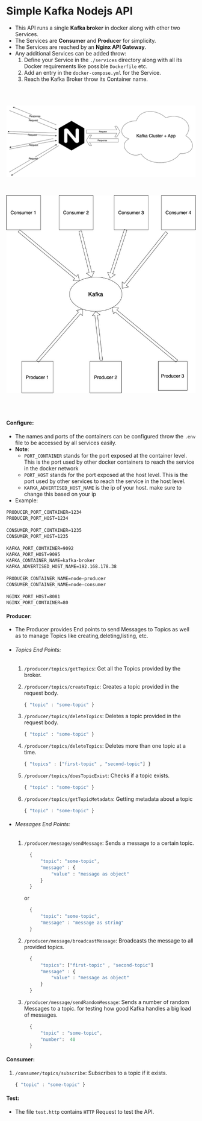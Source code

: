 # Simple Kafka Nodejs API

- This API runs a single **Kafka broker** in docker along with other two Services.
- The Services are **Consumer** and **Producer** for simplicity.
- The Services are reached by an **Nginx API Gateway**.
- Any additional Services can be added throw:
  1. Define your Service in the `./services` directory along with all its Docker requirements like possible `Dockerfile` etc.
  2. Add an entry in the `docker-compose.yml` for the Service.
  3. Reach the Kafka Broker throw its Container name.

<br />
<br />

![Nginx Diagram](./docs/nginx.png)

<br />

![Kafka Diagram](./docs/kafka.jpg)

<br />
<br />

#### Configure:

- The names and ports of the containers can be configured throw the `.env` file to be accessed by all services easily.
- **Note**:
  - `PORT_CONTAINER` stands for the port exposed at the container level. This is the port used by other docker containers to reach the service in the docker network
  - `PORT_HOST` stands for the port exposed at the host level. This is the port used by other services to reach the service in the host level.
  - `KAFKA_ADVERTISED_HOST_NAME` is the ip of your host. make sure to change this based on your ip
- Example:

```
PRODUCER_PORT_CONTAINER=1234
PRODUCER_PORT_HOST=1234

CONSUMER_PORT_CONTAINER=1235
CONSUMER_PORT_HOST=1235

KAFKA_PORT_CONTAINER=9092
KAFKA_PORT_HOST=9095
KAFKA_CONTAINER_NAME=kafka-broker
KAFKA_ADVERTISED_HOST_NAME=192.168.178.38

PRODUCER_CONTAINER_NAME=node-producer
CONSUMER_CONTAINER_NAME=node-consumer

NGINX_PORT_HOST=8081
NGINX_PORT_CONTAINER=80
```

#### Producer:

- The Producer provides End points to send Messages to Topics as well as to manage Topics like creating,deleting,listing, etc.

- ###### Topics End Points:

  1. `/producer/topics/getTopics`: Get all the Topics provided by the broker.
  2. `/producer/topics/createTopic`: Creates a topic provided in the request body.

     ```typescript
     { "topic" : "some-topic" }
     ```

  3. `/producer/topics/deleteTopics`: Deletes a topic provided in the request body.

     ```typescript
     { "topic" : "some-topic" }
     ```

  4. `/producer/topics/deleteTopics`: Deletes more than one topic at a time.
     ```typescript
     { "topics" : ["first-topic" , "second-topic"] }
     ```
  5. `/producer/topics/doesTopicExist`: Checks if a topic exists.
     ```typescript
     { "topic" : "some-topic" }
     ```
  6. `/producer/topics/getTopicMetadata`: Getting metadata about a topic
     ```typescript
     { "topic" : "some-topic" }
     ```

- ###### Messages End Points:

  1.  `/producer/message/sendMessage`: Sends a message to a certain topic.
      ```typescript
        {
            "topic": "some-topic",
            "message" : {
                "value" : "message as object"
            }
        }
      ```
      or
      ```typescript
        {
            "topic": "some-topic",
            "message" : "message as string"
        }
      ```
  2.  `/producer/message/broadcastMessage`: Broadcasts the message to all provided topics.
      ```typescript
        {
            "topics": ["first-topic" , "second-topic"]
            "message" : {
                "value" : "message as object"
            }
        }
      ```
  3.  `/producer/message/sendRandomMessage`: Sends a number of random Messages to a topic. for testing how good Kafka handles a big load of messages.

      ```typescript
        {
            "topic" : "some-topic",
            "number":  40
        }
      ```

#### Consumer:

1. `/consumer/topics/subscribe`: Subscribes to a topic if it exists.
   ```typescript
   { "topic" : "some-topic" }
   ```

#### Test:

- The file `test.http` contains `HTTP` Request to test the API.
